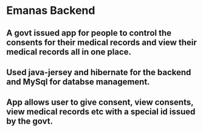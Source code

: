 # Emanas Backend
## A govt issued app for people to control the consents for their medical records and view their medical records all in one place.
## Used java-jersey and hibernate for the backend and MySql for databse management.
## App allows user to give consent, view consents, view medical records etc with a special id issued by the govt. 
